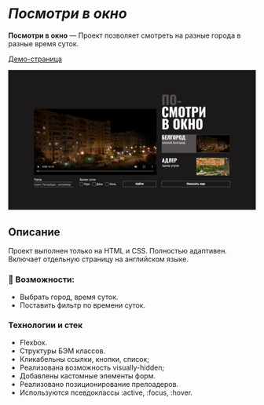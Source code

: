 # *Посмотри в окно*

**Посмотри в окно** — Проект позволяет смотреть на разные города в разные время суток.

[Демо-страница](https://sanyazola.github.io/posmotri_v_okno/)

![Главная страница](./images/posmotri_v_okno.jpg)

## Описание

Проект выполнен только на HTML и CSS. Полностью адаптивен. Включает отдельную страницу на английском языке.

### 🚀 Возможности:
- Выбрать город, время суток.
- Поставить фильтр по времени суток.


### Технологии и стек
- Flexbox.
- Структуры БЭМ классов.
- Кликабельны ссылки, кнопки, список;
- Реализована возможность visually-hidden;
- Добавлены кастомные элементы форм.
- Реализовано позиционирование прелоадеров.
- Используются псевдоклассы :active, :focus, :hover.


